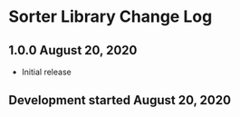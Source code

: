 Sorter Library Change Log
===================

1.0.0 August 20, 2020
-------------------
* Initial release

Development started August 20, 2020
---------------------------------